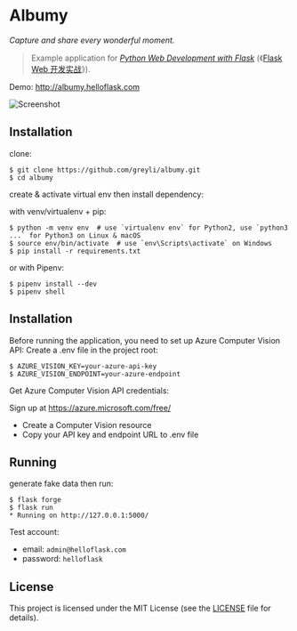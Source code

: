 # Albumy

*Capture and share every wonderful moment.*

> Example application for *[Python Web Development with Flask](https://helloflask.com/en/book/1)* (《[Flask Web 开发实战](https://helloflask.com/book/1)》).

Demo: http://albumy.helloflask.com

![Screenshot](https://helloflask.com/screenshots/albumy.png)

## Installation

clone:
```
$ git clone https://github.com/greyli/albumy.git
$ cd albumy
```
create & activate virtual env then install dependency:

with venv/virtualenv + pip:
```
$ python -m venv env  # use `virtualenv env` for Python2, use `python3 ...` for Python3 on Linux & macOS
$ source env/bin/activate  # use `env\Scripts\activate` on Windows
$ pip install -r requirements.txt
```
or with Pipenv:
```
$ pipenv install --dev
$ pipenv shell
```

## Installation

Before running the application, you need to set up Azure Computer Vision API:
Create a .env file in the project root:
```
$ AZURE_VISION_KEY=your-azure-api-key
$ AZURE_VISION_ENDPOINT=your-azure-endpoint
```
Get Azure Computer Vision API credentials:

Sign up at https://azure.microsoft.com/free/
* Create a Computer Vision resource
* Copy your API key and endpoint URL to .env file

## Running

generate fake data then run:
```
$ flask forge
$ flask run
* Running on http://127.0.0.1:5000/
```
Test account:
* email: `admin@helloflask.com`
* password: `helloflask`


## License

This project is licensed under the MIT License (see the
[LICENSE](LICENSE) file for details).
